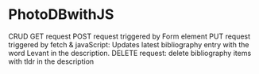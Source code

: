 # PhotoDBwithJS

CRUD 
GET request
POST request triggered by Form element
PUT request triggered by fetch & javaScript: Updates latest bibliography entry with the word Levant in the description.
DELETE request: delete bibliography items with tldr in the description

